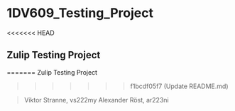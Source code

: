 # 1DV609_Testing_Project
<<<<<<< HEAD
## Zulip Testing Project
=======
Zulip Testing Project
>>>>>>> f1bcdf05f7 (Update README.md)

>Viktor Stranne, vs222my
>Alexander Röst, ar223ni
